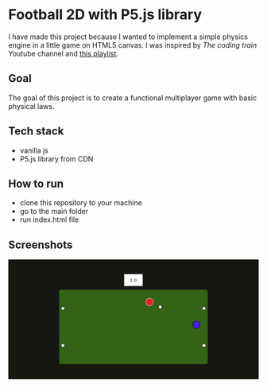 # Football 2D with P5.js library

I have made this project because I wanted to implement a simple physics engine in
a little game on HTML5 canvas. I was inspired by _The coding train_ Youtube channel
and [this playlist](https://www.youtube.com/watch?v=70MQ-FugwbI&list=PLRqwX-V7Uu6ZV4yEcW3uDwOgGXKUUsPOM).

## Goal

The goal of this project is to create a functional multiplayer game with basic
physical laws.

## Tech stack

- vanilla js
- P5.js library from CDN

## How to run

- clone this repository to your machine
- go to the main folder
- run index.html file

## Screenshots

![Game view](https://github.com/krzysztof01-sz/football-2D-P5js/blob/main/preview.png)
